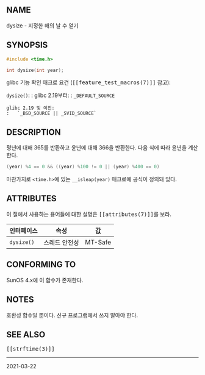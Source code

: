 ## NAME

dysize - 지정한 해의 날 수 얻기

## SYNOPSIS

```c
#include <time.h>

int dysize(int year);
```

glibc 기능 확인 매크로 요건 (<tt>[[feature_test_macros(7)]]</tt> 참고):

`dysize()`:
:   glibc 2.19부터:
    :   `_DEFAULT_SOURCE`

    glibc 2.19 및 이전:
    :   `_BSD_SOURCE || _SVID_SOURCE`

## DESCRIPTION

평년에 대해 365를 반환하고 윤년에 대해 366을 반환한다. 다음 식에 따라 윤년을 계산한다.

```c
(year) %4 == 0 && ((year) %100 != 0 || (year) %400 == 0)
```

마찬가지로 `<time.h>`에 있는 `__isleap(year)` 매크로에 공식이 정의돼 있다.

## ATTRIBUTES

이 절에서 사용하는 용어들에 대한 설명은 <tt>[[attributes(7)]]</tt>를 보라.

| 인터페이스 | 속성 | 값 |
| --- | --- | --- |
| `dysize()` | 스레드 안전성 | MT-Safe |

## CONFORMING TO

SunOS 4.x에 이 함수가 존재한다.

## NOTES

호환성 함수일 뿐이다. 신규 프로그램에서 쓰지 말아야 한다.

## SEE ALSO

<tt>[[strftime(3)]]</tt>

----

2021-03-22
